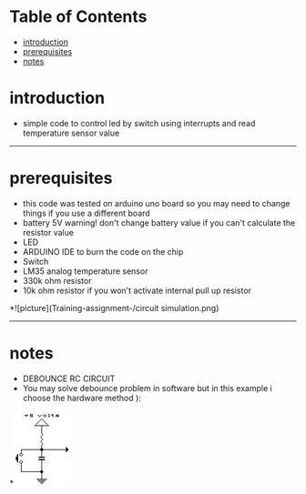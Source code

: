 # Table of Contents
* [introduction](#introduction)
* [prerequisites](#prerequisites)
* [notes](#notes)

# <a name="introduction"></a>introduction
* simple code to control led by switch using interrupts and read temperature sensor value 
 <hr>
 

# <a name="prerequisites"></a>prerequisites
* this code was tested on arduino uno board so you may need to change things if you use a different board 
* battery 5V   warning! don't change battery value if you can't calculate the  resistor value 
* LED
* ARDUINO IDE to burn the code on the chip
* Switch 
* LM35 analog temperature sensor 
* 330k ohm resistor
* 10k ohm resistor if you won't activate internal pull up resistor  

*![picture](Training-assignment-/circuit simulation.png)
  

<hr>

# <a name="notes"></a>notes
* DEBOUNCE RC CIRCUIT 
* You may solve debounce problem in software but in this example i choose the hardware method ):


*![picture](36395612_420881575048143_1740913260552519680_n.png)
